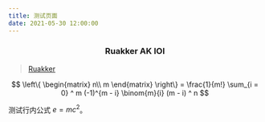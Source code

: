 ```yaml
---
title: 测试页面
date: 2021-05-30 12:00:00
---
```


<h3><center>Ruakker AK IOI</center></h3>

> [Ruakker](www.macesuted.cn)

$$
\left\{
\begin{matrix}
n\\
m
\end{matrix}
\right\}
= \frac{1}{m!} \sum_{i = 0} ^ m (-1)^{m - i} \binom{m}{i} (m - i) ^ n 
$$


测试行内公式 $e = mc^2$。
